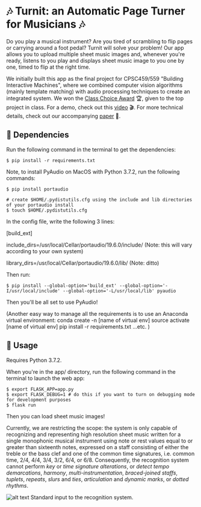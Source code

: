 # :notes: Turnit: an Automatic Page Turner for Musicians :notes:

Do you play a musical instrument? Are you tired of scrambling to flip pages or carrying around a foot pedal? Turnit will solve your problem! Our app allows you to upload multiple sheet music images and, whenever you're ready, listens to you play and displays sheet music image to you one by one, timed to flip at the right time.

We initially built this app as the final project for CPSC459/559 "Building Interactive Machines", where we combined computer vision algorithms (mainly template matching) with audio processing techniques to create an integrated system. We won the [Class Choice Award](https://cpsc459-bim.gitlab.io/f19/projects_list/) :trophy:, given to the top project in class. For a demo, check out this [video](https://youtu.be/lQWgagWgHMw) :clapper:. For more technical details, check out our accompanying [paper](https://cpsc459-bim.gitlab.io/f19/assets/reports/music.pdf) :page_with_curl:.

## :musical_note: Dependencies 

Run the following command in the terminal to get the dependencies:

    $ pip install -r requirements.txt
    
Note, to install PyAudio on MacOS with Python 3.7.2, run the following commands:

    $ pip install portaudio

    # create $HOME/.pydistutils.cfg using the include and lib directories of your portaudio install
    $ touch $HOME/.pydistutils.cfg

In the config file, write the following 3 lines:

[build_ext]

include_dirs=/usr/local/Cellar/portaudio/19.6.0/include/ (Note: this will vary according to your own system)

library_dirs=/usr/local/Cellar/portaudio/19.6.0/lib/ (Note: ditto)

Then run:

    $ pip install --global-option='build_ext' --global-option='-I/usr/local/include' --global-option='-L/usr/local/lib' pyaudio

Then you'll be all set to use PyAudio!

(Another easy way to manage all the requirements is to use an Anaconda virtual environment:
conda create -n [name of virtual env]
source activate [name of virtual env]
pip install -r requirements.txt
...etc.
)

## :musical_note:  Usage 

Requires Python 3.7.2. 

When you're in the app/ directory, run the following command in the terminal to launch the web app:

    $ export FLASK_APP=app.py
    $ export FLASK_DEBUG=1 # do this if you want to turn on debugging mode for development purposes
    $ flask run

Then you can load sheet music images!

Currently, we are restricting the scope: the system is only capable of recognizing and representing high resolution sheet music written for a single monophonic musical instrument using note or rest values equal to or greater than sixteenth notes, expressed on a staff consisting of either the treble or the bass clef and one of the common time signatures, i.e. common time, 2/4, 4/4, 3/4, 3/2, 6/4, or 6/8. Consequently, the recognition system cannot perform *key* or *time signature alterations*, or *detect tempo demarcations*, *harmony*, *multi-instrumentation*, *braced-joined staffs*, *tuplets*, *repeats*, *slurs* and *ties*, *articulation* and *dynamic marks*, or *dotted rhythms*.

![alt text](https://github.com/anyati/cadenCV/blob/master/resources/README/image4.jpg)
Standard input to the recognition system.

